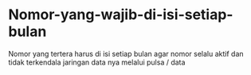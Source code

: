 # Nomor-yang-wajib-di-isi-setiap-bulan
Nomor yang tertera harus di isi setiap bulan agar nomor selalu aktif dan tidak terkendala jaringan data nya melalui pulsa / data
